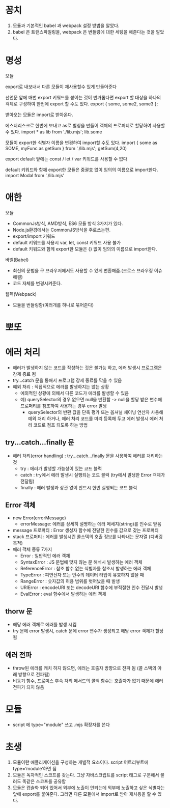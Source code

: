 # 꽁치

1. 모듈과 기본적인 babel 과 webpack 설정 방법을 알았다.
2. babel 은 트랜스파일링을, webpack 은 번들링에 대한 세팅을 해준다는 것을 알았다.

# 명성

모듈

export로 내보내서 다른 모듈이 재사용할수 있게 만들어준다

선언문 앞에 매번 export 키워드를 붙이는 것이 번거롭다면 export 할 대상을 하나의 객체로 구성하여 한번에 export 할 수도 있다.
export { some, some2, some3 };

받아오는 모듈은 import로 받아온다.

에스터리스크로 한번에 보내고 as로 별칭을 만들어 객체의 프로퍼티로 할당하여 사용할 수 있다.
import * as lib from './lib.mjs';
lib.some

모듈이 export한 식별자 이름을 변경하여 import할 수도 있다.
import { some as SOME, myFunc as getSum } from './lib.mjs';
getSum(4,20)

export default 앞에는 const / let / var 키워드를 사용할 수 없다

default 키워드와 함께 export한 모듈은 중괄호 없이 임의의 이름으로 import한다.
 import Modal from './lib.mjs'

# 애한

모듈 
- CommonJs방식, AMD방식, ES6 모듈 방식 3가지가 있다.
- Node.js환경에서는 CommonJS방식을 주로쓰는편.
- export/import 키워드
- default 키워드를 사용시 var, let, const 키워드 사용 불가
- default 키워드와 함께 export한 모듈은 {} 없이 임의의 이름으로 import한다.

바벨(Babel)
- 최신의 문법을 구 브라우저에서도 사용할 수 있게 변환해줌.(크로스 브라우징 이슈 해결)
- 코드 자체를 변경시켜준다.

웹펙(Webpack)
- 모듈을 번들링함(여러개를 하나로 묶어준다)

# 뽀또

# 에러 처리

- 에러가 발생하지 않는 코드를 작성하는 것은 불가능 하고, 에러 발생시 프로그램은 강제 종료 됨
- try...catch 문을 통해서 프로그램 강제 종료를 막을 수 있음
- 예외 처리 : 직접적으로 에러를 발생하지는 않는 상황
    - 예외적인 상황에 의해서 다른 코드가 에러를 발생할 수 있음
    - 예) querySelector의 경우 없으면 null을 반환함 -> null을 할당 받은 변수에 프로퍼티를 참조하여 사용하는 경우 error 발생
        - querySelector의 반환 값을 단축 평가 또는 옵셔널 체이닝 연산자 사용해 예외 처리 하거나, 에러 처리 코드를 미리 등록해 두고 에러 발생시 에러 처리 코드로 점프 되도록 하는 방법

## try...catch...finally 문

- 에러 처리(error handling) : try...catch...finally 문을 사용하여 에러를 처리하는 것
    - try : 에러가 발생할 가능성이 있는 코드 블럭
    - catch : try에서 에러 발생시 실행되는 코드 블럭 (try에서 발생한 Error 객체가 전달됨)
    - finally : 에러 발생과 상관 없이 반드시 한번 실행되는 코드 블럭

## Error 객체

- new Error(errorMessage)
    - errorMessage: 에러를 상세히 설명하는 에러 메세지(string)를 인수로 받음
- message 프로퍼티 : Error 생성자 함수에 전달한 인수를 값으로 갖는 프로퍼티
- stack 프로퍼티 : 에러를 발생시킨 콜스택의 호출 정보를 나타내는 문자열 (디버깅 목적)
- 에러 객체 종류 7가지
    - Error : 일반적인 에러 객체
    - SyntaxError : JS 문법에 맞지 않는 문 해석시 발생하는 에러 객체
    - ReferenceError : 참조 함수 없는 식별자를 참조시 발생하는 에러 객체
    - TypeError : 피연산자 또는 인수의 데이터 타입이 유효하지 않을 때
    - RangeError : 숫자값의 허용 범위를 벗어났을 때 발생
    - URIError : encodeURI 또는 decodeURI 함수에 부적절한 인수 전달시 발생
    - EvalError : eval 함수에서 발생하는 에러 객체

## thorw 문

- 해당 에러 객체로 에러를 발생 시킴
- try 문에 error 발생시, catch 문에 error 변수가 생성되고 해당 error 객체가 할당됨

## 에러 전파

- throw된 에러를 캐치 하지 않으면, 에러는 호출자 방향으로 전파 됨 (콜 스택의 아래 방향으로 전파됨)
- 비동기 함수, 프로미스 후속 처리 메서드의 콜백 함수는 호출자가 없기 때문에 에러 전파가 되지 않음

# 모듈

- script 에 type="module" 쓰고 .mjs 확장자를 쓴다

# 초생

1. 모듈이란 애플리케이션을 구성하는 개별적 요소이다. script 어트리뷰트에 type=’module’하면 됨
2. 모듈은 독자적인 스코프를 갖는다.  그냥 자바스크립트를 script 태그로 구분해서 불러도 똑같은 스코프를 공유함
3. 모듈은 캡슐화 되어 있어서 외부에 노출이 안되는데 외부에 노출하고 싶은 식별자는 앞에 export를 붙여준다. 그러면 다른 모듈에서 import로 받아 재사용을 할 수 있다.